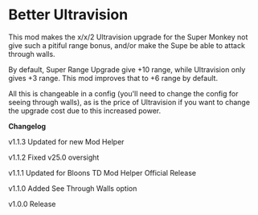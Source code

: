 # Better Ultravision

This mod makes the x/x/2 Ultravision upgrade for the Super Monkey not give such a pitiful range bonus, and/or make the Supe be able to attack through walls.

By default, Super Range Upgrade give +10 range, while Ultravision only gives +3 range. This mod improves that to +6 range by default.

All this is changeable in a config (you'll need to change the config for seeing through walls), as is the price of Ultravision if you want to change the upgrade cost due to this increased power.

**Changelog**

v1.1.3 Updated for new Mod Helper

v1.1.2 Fixed v25.0 oversight

v1.1.1 Updated for Bloons TD Mod Helper Official Release

v1.1.0 Added See Through Walls option

v1.0.0 Release